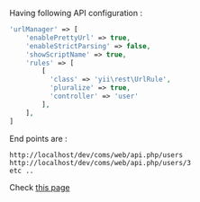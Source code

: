 Having following API configuration :

```php
'urlManager' => [
    'enablePrettyUrl' => true,
    'enableStrictParsing' => false,
    'showScriptName' => true,
    'rules' => [
        [
          'class' => 'yii\rest\UrlRule',
          'pluralize' => true,
          'controller' => 'user'
        ],
    ],
]
```

End points are :
```
http://localhost/dev/coms/web/api.php/users
http://localhost/dev/coms/web/api.php/users/3
etc ..
```
Check [this page](https://www.yiiframework.com/doc/guide/2.0/en/rest-quick-start#trying-it-out)
